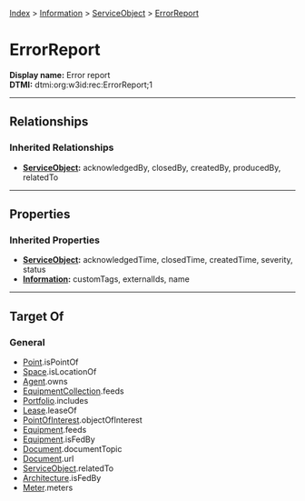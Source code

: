 [Index](../../index.md) > [Information](../Information.md) > [ServiceObject](ServiceObject.md) > [ErrorReport](#)
# ErrorReport

**Display name:** Error report<br />
**DTMI:** dtmi:org:w3id:rec:ErrorReport;1

---

## Relationships

### Inherited Relationships
* **[ServiceObject](ServiceObject.md):** acknowledgedBy, closedBy, createdBy, producedBy, relatedTo

---

## Properties

### Inherited Properties
* **[ServiceObject](ServiceObject.md):** acknowledgedTime, closedTime, createdTime, severity, status
* **[Information](../Information.md):** customTags, externalIds, name

---

## Target Of
### General
* [Point](../../Point/Point.md).isPointOf
* [Space](../../Space/Space.md).isLocationOf
* [Agent](../../Agent/Agent.md).owns
* [EquipmentCollection](../../Collection/EquipmentCollection.md).feeds
* [Portfolio](../../Collection/Portfolio.md).includes
* [Lease](../../Event/Lease.md).leaseOf
* [PointOfInterest](../PointOfInterest.md).objectOfInterest
* [Equipment](../../Asset/Equipment/Equipment.md).feeds
* [Equipment](../../Asset/Equipment/Equipment.md).isFedBy
* [Document](../Document/Document.md).documentTopic
* [Document](../Document/Document.md).url
* [ServiceObject](ServiceObject.md).relatedTo
* [Architecture](../../Space/Architecture/Architecture.md).isFedBy
* [Meter](../../Asset/Equipment/Meter/Meter.md).meters
